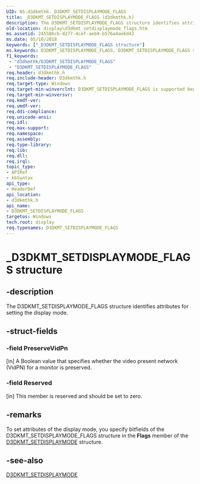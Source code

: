 ```yaml
---
UID: NS:d3dkmthk._D3DKMT_SETDISPLAYMODE_FLAGS
title: _D3DKMT_SETDISPLAYMODE_FLAGS (d3dkmthk.h)
description: The D3DKMT_SETDISPLAYMODE_FLAGS structure identifies attributes for setting the display mode.
old-location: display\d3dkmt_setdisplaymode_flags.htm
ms.assetid: 245586cb-d277-4cef-aeb9-b576a4ae6d43
ms.date: 05/10/2018
keywords: ["_D3DKMT_SETDISPLAYMODE_FLAGS structure"]
ms.keywords: D3DKMT_SETDISPLAYMODE_FLAGS, D3DKMT_SETDISPLAYMODE_FLAGS structure [Display Devices], OpenGL_Structs_28412793-06ae-4e0d-9461-8e7cbcea8779.xml, _D3DKMT_SETDISPLAYMODE_FLAGS, d3dkmthk/D3DKMT_SETDISPLAYMODE_FLAGS, display.d3dkmt_setdisplaymode_flags
f1_keywords:
 - "d3dkmthk/D3DKMT_SETDISPLAYMODE_FLAGS"
 - "D3DKMT_SETDISPLAYMODE_FLAGS"
req.header: d3dkmthk.h
req.include-header: D3dkmthk.h
req.target-type: Windows
req.target-min-winverclnt: D3DKMT_SETDISPLAYMODE_FLAGS is supported beginning with the Windows 7 operating system.
req.target-min-winversvr: 
req.kmdf-ver: 
req.umdf-ver: 
req.ddi-compliance: 
req.unicode-ansi: 
req.idl: 
req.max-support: 
req.namespace: 
req.assembly: 
req.type-library: 
req.lib: 
req.dll: 
req.irql: 
topic_type:
- APIRef
- kbSyntax
api_type:
- HeaderDef
api_location:
- d3dkmthk.h
api_name:
- D3DKMT_SETDISPLAYMODE_FLAGS
targetos: Windows
tech.root: display
req.typenames: D3DKMT_SETDISPLAYMODE_FLAGS
---
```


# _D3DKMT_SETDISPLAYMODE_FLAGS structure


## -description


The D3DKMT_SETDISPLAYMODE_FLAGS structure identifies attributes for setting the display mode.


## -struct-fields




### -field PreserveVidPn

[in] A Boolean value that specifies whether the video present network (VidPN) for a monitor is preserved. 


### -field Reserved

[in] This member is reserved and should be set to zero. 


## -remarks



To set attributes of the display mode, you specify bitfields of the D3DKMT_SETDISPLAYMODE_FLAGS structure in the <b>Flags</b> member of the <a href="https://docs.microsoft.com/windows-hardware/drivers/ddi/d3dkmthk/ns-d3dkmthk-_d3dkmt_setdisplaymode">D3DKMT_SETDISPLAYMODE</a> structure. 




## -see-also




<a href="https://docs.microsoft.com/windows-hardware/drivers/ddi/d3dkmthk/ns-d3dkmthk-_d3dkmt_setdisplaymode">D3DKMT_SETDISPLAYMODE</a>
 

 

